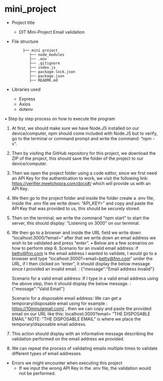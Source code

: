 # mini_project

* Project title
	- DIT Mini-Project Email validation

* File structure

           ├── mini project
              ├── node_modules
              ├── .env
              ├── .gitignore
              ├── index.js
              ├── package-lock.json
              ├── package.json
              ├── README.md



* Libraries used
    - Express
    - Axios
    - dotenv

•	Step by step process on how to execute the program
1.	At first, we should make sure we have Node.JS installed on our device/computer, npm should come included with Node.JS but to verify, go to the terminal or command prompt and write the command: “npm -v”. 
2.	Then by visiting the GitHub repository for this project, we download the ZIP of the project, this should save the folder of the project to our device/computer.
3.	Then we open the project folder using a code editor, since we first need an API Key for the authentication to work, we visit the following link: https://verifier.meetchopra.com/docs#/ which will provide us with an API Key.
4.	We then go to the project folder and inside the folder create a .env file, inside the .env file we write down: “API_KEY=” and copy and paste the API Key that was provided to us, this should be securely stored.
5.	Then on the terminal, we write the command “npm start” to start the server, this should display: “Listening on 3000” on our terminal.
6.	We then go to a browser and inside the URL field we write down “localhost:3000/?email=” after that we write down an email address we wish to be validated and press “enter”.
•	Below are a few scenarios on how to perform step 6.
Scenario for an invalid email address:
if  betty@fnn.com is the email address I wanted to validate, I would go to a browser and type “localhost:3000?=email=betty@fnn.com” under the URL, if I then clicked on “enter”, it should display the below message since I provided an invalid email.
: {"message":"Email address invalid"}

    Scenario for a valid email address:
    If I type in a valid email address using the above step, then it should display the below message.
    :{"message":"Valid Email"} 

    Scenario for a disposable  email address:
    We can get a temporary/disposable email using for example : https://10minutemail.com/ , then we can copy and paste the provided email on our URL like this:
    localhost:3000?email= “THE DISPOSABLE EMAIL”
    NOTE: “THE DISPOSABLE EMAIL” is where we place the temporary/disposable email address.

7.	This action should display with an informative message describing the validation performed on the email address we provided.
8.	We can repeat the process of validating emails multiple times to validate different types of email addresses.


* Errors we might encounter when executing this project
    - If we input the wrong API Key in the .env file, the validation would not be performed.
